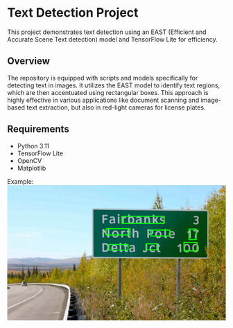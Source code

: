 # Text Detection Project

This project demonstrates text detection using an EAST (Efficient and Accurate Scene Text detection) model and TensorFlow Lite for efficiency. 

## Overview

The repository is equipped with scripts and models specifically for detecting text in images. It utilizes the EAST model to identify text regions, which are then accentuated using rectangular boxes. This approach is highly effective in various applications like document scanning and image-based text extraction, but also in red-light cameras for license plates. 

## Requirements

- Python 3.11
- TensorFlow Lite
- OpenCV
- Matplotlib


Example: 
![Example Image](images/example.png)
